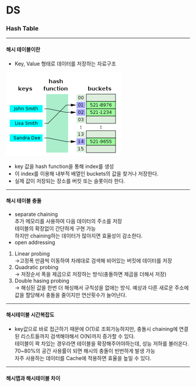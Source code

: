 # DS
### Hash Table
---
#### 해시 테이블이란
- Key, Value 형태로 데이터를 저장하는 자료구조 

![ex_screenshot](../img/hashtable.png)

- key 값을 hash function을 통해 index를 생성
- 이 index를 이용해 내부적 배열인 buckets의 값을 찾거나 저장한다.
- 실제 값이 저장되는 장소를 버킷 또는 슬롯이라 한다.
--- 
#### 해시 테이블 충돌
- separate chaining<br>
추가 메모리를 사용하여 다음 데이터의 주소를 저장<br>
테이블의 확장없이 간단하게 구현 가능<br>
하지만 chaining하는 데이터가 많아지면 효율성이 감소한다.
- open addressing<br>
1. Linear probing<br>
->고정폭 만큼씩 이동하여 차례대로 검색해 비어있는 버킷에 데이터를 저장
2. Quadratic probing<br>
-> 저장순서 폭을 제곱으로 저장하는 방식(충돌하면 제곱을 더해서 저장)
3. Double hasing probing<br>
-> 해싱된 값을 한번 더 해싱해서 규칙성을 없애는 방식. 예상과 다른 새로운 주소에 값을 할당해서 충돌을 줄이지만 연산횟수가 늘어난다.
---
#### 해시테이블 시간복잡도
- key값으로 바로 접근하기 때문에 O(1)로 조회가능하지만, 충돌시 chaining에 연결된 리스트들까지 검색해야해서 O(N)까지 증가할 수 있다.<br>
테이블이 꽉 차있는 경우라면 테이블을 확장해주어야하는데, 성능 저하를 불러온다.<br>
70~80%의 공간 사용률이 되면 해시의 충돌이 빈번하게 발생 가능<br>
자주 사용하는 데이터를 Cache에 적용하면 효율을 높일 수 있다.
---
#### 해시맵과 해시테이블 차이 
